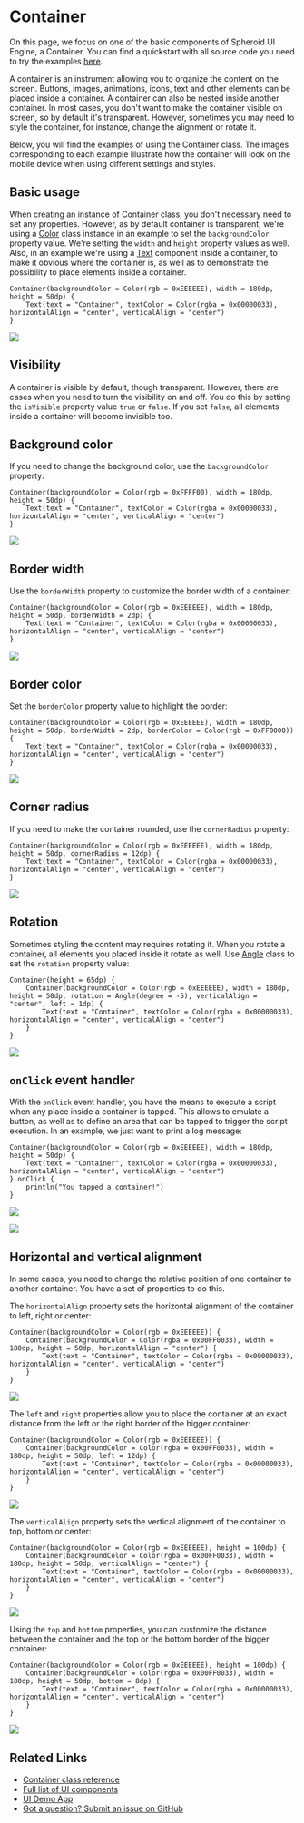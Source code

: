 # Container

On this page, we focus on one of the basic components of Spheroid UI Engine, a Container.
You can find a quickstart with all source code you need to try the examples 
[here](https://github.com/SpheroidUniverse/SpheroidScript/tree/master/examples/UI).

A container is an instrument allowing you to organize the content on the screen.
Buttons, images, animations, icons, text and other elements can be placed 
inside a container. A container can also be nested inside another container. In most cases, 
you don't want to make the container visible on screen, so by default it's 
transparent. However, sometimes you may need to style the container, for instance,
change the alignment or rotate it.

Below, you will find the examples of using the Container class.
The images corresponding to each example illustrate how the container will look 
on the mobile device when using different settings and styles.

## Basic usage

When creating an instance of Container class, you don't necessary need to set any properties.
However, as by default container is transparent, we're using a
[Color](../reference/spheroid.client.ui/-color/index.md) class instance in an example 
to set the `backgroundColor` property value.
We're setting the `width` and `height` property values as well.
Also, in an example we're using a [Text](../reference/spheroid.client.ui/-text/index.md) 
component inside a container, to make it obvious where the container is, 
as well as to demonstrate the possibility to place elements inside a container.

```                
Container(backgroundColor = Color(rgb = 0xEEEEEE), width = 180dp, height = 50dp) {
    Text(text = "Container", textColor = Color(rgba = 0x00000033), horizontalAlign = "center", verticalAlign = "center")
}
```
![](../images/ui/container/container-default.png)

## Visibility

A container is visible by default, though transparent.
However, there are cases when you need to turn the visibility on and off. 
You do this by setting the `isVisible` property value `true` or `false`. If you set `false`,
all elements inside a container will become invisible too.

## Background color

If you need to change the background color, use the `backgroundColor` property:

```                
Container(backgroundColor = Color(rgb = 0xFFFF00), width = 180dp, height = 50dp) {
    Text(text = "Container", textColor = Color(rgba = 0x00000033), horizontalAlign = "center", verticalAlign = "center")
}
```

![](../images/ui/container/container-background-color.png)

## Border width

Use the `borderWidth` property to customize the border width of a container:

```
Container(backgroundColor = Color(rgb = 0xEEEEEE), width = 180dp, height = 50dp, borderWidth = 2dp) {
    Text(text = "Container", textColor = Color(rgba = 0x00000033), horizontalAlign = "center", verticalAlign = "center")
}
```

![](../images/ui/container/container-border-width.png)

## Border color

Set the `borderColor` property value to highlight the border: 

```
Container(backgroundColor = Color(rgb = 0xEEEEEE), width = 180dp, height = 50dp, borderWidth = 2dp, borderColor = Color(rgb = 0xFF0000)) {
    Text(text = "Container", textColor = Color(rgba = 0x00000033), horizontalAlign = "center", verticalAlign = "center")
}
```

![](../images/ui/container/container-border-color.png)

## Corner radius

If you need to make the container rounded, use the `cornerRadius` property:

```
Container(backgroundColor = Color(rgb = 0xEEEEEE), width = 180dp, height = 50dp, cornerRadius = 12dp) {
    Text(text = "Container", textColor = Color(rgba = 0x00000033), horizontalAlign = "center", verticalAlign = "center")
}
```

![](../images/ui/container/container-corner-radius.png)

## Rotation

Sometimes styling the content may requires rotating it. When you rotate a container,
all elements you placed inside it rotate as well. 
Use [Angle](../reference/spheroid.client.ui/-angle/index.md) class to set 
the `rotation` property value:

```                
Container(height = 65dp) {
    Container(backgroundColor = Color(rgb = 0xEEEEEE), width = 180dp, height = 50dp, rotation = Angle(degree = -5), verticalAlign = "center", left = 1dp) {
        Text(text = "Container", textColor = Color(rgba = 0x00000033), horizontalAlign = "center", verticalAlign = "center")
    }
}
```

![](../images/ui/container/container-rotation.png)

## `onClick` event handler

With the `onClick` event handler, you have the means to execute a script 
when any place inside a container is tapped. 
This allows to emulate a button, as well as 
to define an area that can be tapped to trigger the script execution.
In an example, we just want to print a log message: 

```
Container(backgroundColor = Color(rgb = 0xEEEEEE), width = 180dp, height = 50dp) {
    Text(text = "Container", textColor = Color(rgba = 0x00000033), horizontalAlign = "center", verticalAlign = "center")
}.onClick { 
    println("You tapped a container!")
}
```

![](../images/ui/container/container-onclick-1.png)

![](../images/ui/container/container-onclick-2.png)

## Horizontal and vertical alignment

In some cases, you need to change the relative position of one container to another container.
You have a set of properties to do this.

The `horizontalAlign` property sets the horizontal alignment of the container
to left, right or center:

```
Container(backgroundColor = Color(rgb = 0xEEEEEE)) {
    Container(backgroundColor = Color(rgba = 0x00FF0033), width = 180dp, height = 50dp, horizontalAlign = "center") {
        Text(text = "Container", textColor = Color(rgba = 0x00000033), horizontalAlign = "center", verticalAlign = "center")
    }
}
```

![](../images/ui/container/container-horizontal-alignment.png)

The `left` and `right` properties allow you to place the container 
at an exact distance from the left or the right border of the bigger container:

```
Container(backgroundColor = Color(rgb = 0xEEEEEE)) {
    Container(backgroundColor = Color(rgba = 0x00FF0033), width = 180dp, height = 50dp, left = 12dp) {
        Text(text = "Container", textColor = Color(rgba = 0x00000033), horizontalAlign = "center", verticalAlign = "center")
    }
}
```

![](../images/ui/container/container-left.png)

The `verticalAlign` property sets the vertical alignment of the container
to top, bottom or center:

```
Container(backgroundColor = Color(rgb = 0xEEEEEE), height = 100dp) {
    Container(backgroundColor = Color(rgba = 0x00FF0033), width = 180dp, height = 50dp, verticalAlign = "center") {
        Text(text = "Container", textColor = Color(rgba = 0x00000033), horizontalAlign = "center", verticalAlign = "center")
    }
}
```

![](../images/ui/container/container-vertical-alignment.png)

Using the `top` and `bottom` properties, you can customize 
the distance between the container and the top or the bottom border of the bigger container:

```
Container(backgroundColor = Color(rgb = 0xEEEEEE), height = 100dp) {
    Container(backgroundColor = Color(rgba = 0x00FF0033), width = 180dp, height = 50dp, bottom = 8dp) {
        Text(text = "Container", textColor = Color(rgba = 0x00000033), horizontalAlign = "center", verticalAlign = "center")
    }
}
```

![](../images/ui/container/container-bottom.png)

## Related Links

- [Container class reference](../reference/spheroid.client.ui/-container/index.md)
- [Full list of UI components](index.md)
- [UI Demo App](https://github.com/SpheroidUniverse/SpheroidScript/tree/master/examples/UI)
- [Got a question? Submit an issue on GitHub](../submit-an-issue.md)
